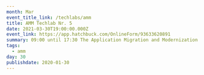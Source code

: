 ```yaml
---
month: Mar
event_title_link: /techlabs/amm
title: AMM Techlab Nr. 5
date: 2021-03-30T19:00:00.000Z
event_link: https://app.hatchbuck.com/OnlineForm/93633620891
summary: 09:00 until 17:30 The Application Migration and Modernization Techlab is run remotely.
tags:
  - amm
day: 30
publishdate: 2020-01-30
---
```

